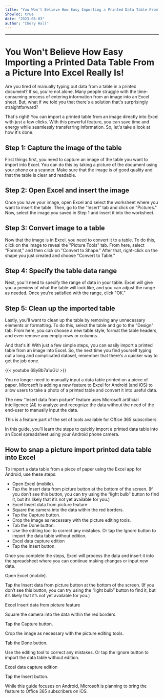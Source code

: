 ```yaml
---
title: "You Won't Believe How Easy Importing a Printed Data Table From a Picture Into Excel Really Is!"
ShowToc: true 
date: "2023-05-03"
author: "Chery Hall"
---
```

*****
# You Won't Believe How Easy Importing a Printed Data Table From a Picture Into Excel Really Is!

Are you tired of manually typing out data from a table in a printed document? If so, you're not alone. Many people struggle with the time-consuming process of entering information from an image into an Excel sheet. But, what if we told you that there's a solution that's surprisingly straightforward?

That's right! You can import a printed table from an image directly into Excel with just a few clicks. With this powerful feature, you can save time and energy while seamlessly transferring information. So, let's take a look at how it's done.

## Step 1: Capture the image of the table

First things first, you need to capture an image of the table you want to import into Excel. You can do this by taking a picture of the document using your phone or a scanner. Make sure that the image is of good quality and that the table is clear and readable.

## Step 2: Open Excel and insert the image

Once you have your image, open Excel and select the worksheet where you want to insert the table. Then, go to the "Insert" tab and click on "Pictures." Now, select the image you saved in Step 1 and insert it into the worksheet.

## Step 3: Convert image to a table

Now that the image is in Excel, you need to convert it to a table. To do this, click on the image to reveal the "Picture Tools" tab. From here, select "Format," and then click on "Convert to Shape." After that, right-click on the shape you just created and choose "Convert to Table."

## Step 4: Specify the table data range

Next, you'll need to specify the range of data in your table. Excel will give you a preview of what the table will look like, and you can adjust the range as needed. Once you're satisfied with the range, click "OK."

## Step 5: Clean up the imported table

Lastly, you'll want to clean up the table by removing any unnecessary elements or formatting. To do this, select the table and go to the "Design" tab. From here, you can choose a new table style, format the table headers, and even remove any empty rows or columns.

And that's it! With just a few simple steps, you can easily import a printed table from an image into Excel. So, the next time you find yourself typing out a long and complicated dataset, remember that there's a quicker way to get the job done.

{{< youtube 68yBb7a1uGU >}} 



You no longer need to manually input a data table printed on a piece of paper. Microsoft is adding a new feature to Excel for Android (and iOS) to allow users to take a photo of a printed table and convert it into useful data.
 
The new “Insert data from picture” feature uses Microsoft artificial intelligence (AI) to analyze and recognize the data without the need of the end-user to manually input the data.
 
This is a feature part of the set of tools available for Office 365 subscribers.
 
In this guide, you’ll learn the steps to quickly import a printed data table into an Excel spreadsheet using your Android phone camera.
 
## How to snap a picture import printed data table into Excel
 
To import a data table from a piece of paper using the Excel app for Android, use these steps:
 
- Open Excel (mobile).
 - Tap the Insert data from picture button at the bottom of the screen. (If you don’t see this button, you can try using the “light bulb” button to find it, but it’s likely that it’s not yet available for you.)
 - Excel Insert data from picture feature
 - Square the camera into the data within the red borders.
 - Tap the Capture button.
 - Crop the image as necessary with the picture editing tools.
 - Tab the Done button.
 - Use the editing tool to correct any mistakes. Or tap the Ignore button to import the data table without edition.
 - Excel data capture edition
 - Tap the Insert button.

 
Once you complete the steps, Excel will process the data and insert it into the spreadsheet where you can continue making changes or input new data.
 
Open Excel (mobile).
 
Tap the Insert data from picture button at the bottom of the screen. (If you don’t see this button, you can try using the “light bulb” button to find it, but it’s likely that it’s not yet available for you.)
 
Excel Insert data from picture feature

 
Square the camera into the data within the red borders.
 
Tap the Capture button.
 
Crop the image as necessary with the picture editing tools.
 
Tab the Done button.
 
Use the editing tool to correct any mistakes. Or tap the Ignore button to import the data table without edition.
 
Excel data capture edition

 
Tap the Insert button.
 
While this guide focuses on Android, Microsoft is planning to bring the feature to Office 365 subscribers on iOS.




